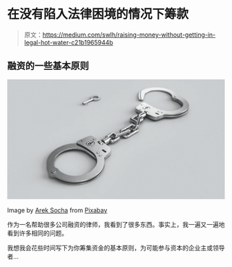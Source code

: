 # 在没有陷入法律困境的情况下筹款

> 原文：<https://medium.com/swlh/raising-money-without-getting-in-legal-hot-water-c21b1965944b>

## **融资的一些基本原则**

![](img/e674138d4e2f15cc21f23c48c1457e9f.png)

Image by [Arek Socha](https://pixabay.com/users/qimono-1962238/?utm_source=link-attribution&utm_medium=referral&utm_campaign=image&utm_content=3655288) from [Pixabay](https://pixabay.com/?utm_source=link-attribution&utm_medium=referral&utm_campaign=image&utm_content=3655288)

作为一名帮助很多公司融资的律师，我看到了很多东西。事实上，我一遍又一遍地看到许多相同的问题。

我想我会花些时间写下为你筹集资金的基本原则，为可能参与资本的企业主或领导者…